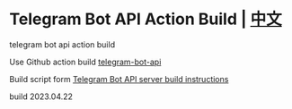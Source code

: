 # Telegram Bot API Action Build | [中文](./README-zh.md)
telegram bot api action build

Use Github action build [telegram-bot-api](https://github.com/tdlib/telegram-bot-api.git)

Build script form [Telegram Bot API server build instructions](https://tdlib.github.io/telegram-bot-api/build.html)

build 2023.04.22